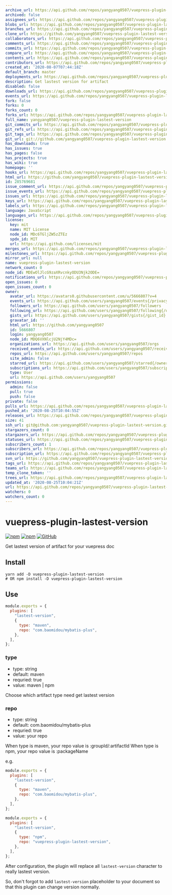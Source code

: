 ```yaml
---
archive_url: https://api.github.com/repos/yangyang0507/vuepress-plugin-lastest-version/{archive_format}{/ref}
archived: false
assignees_url: https://api.github.com/repos/yangyang0507/vuepress-plugin-lastest-version/assignees{/user}
blobs_url: https://api.github.com/repos/yangyang0507/vuepress-plugin-lastest-version/git/blobs{/sha}
branches_url: https://api.github.com/repos/yangyang0507/vuepress-plugin-lastest-version/branches{/branch}
clone_url: https://github.com/yangyang0507/vuepress-plugin-lastest-version.git
collaborators_url: https://api.github.com/repos/yangyang0507/vuepress-plugin-lastest-version/collaborators{/collaborator}
comments_url: https://api.github.com/repos/yangyang0507/vuepress-plugin-lastest-version/comments{/number}
commits_url: https://api.github.com/repos/yangyang0507/vuepress-plugin-lastest-version/commits{/sha}
compare_url: https://api.github.com/repos/yangyang0507/vuepress-plugin-lastest-version/compare/{base}...{head}
contents_url: https://api.github.com/repos/yangyang0507/vuepress-plugin-lastest-version/contents/{+path}
contributors_url: https://api.github.com/repos/yangyang0507/vuepress-plugin-lastest-version/contributors
created_at: '2020-08-07T07:44:18Z'
default_branch: master
deployments_url: https://api.github.com/repos/yangyang0507/vuepress-plugin-lastest-version/deployments
description: Get lastest version for artifact
disabled: false
downloads_url: https://api.github.com/repos/yangyang0507/vuepress-plugin-lastest-version/downloads
events_url: https://api.github.com/repos/yangyang0507/vuepress-plugin-lastest-version/events
fork: false
forks: 0
forks_count: 0
forks_url: https://api.github.com/repos/yangyang0507/vuepress-plugin-lastest-version/forks
full_name: yangyang0507/vuepress-plugin-lastest-version
git_commits_url: https://api.github.com/repos/yangyang0507/vuepress-plugin-lastest-version/git/commits{/sha}
git_refs_url: https://api.github.com/repos/yangyang0507/vuepress-plugin-lastest-version/git/refs{/sha}
git_tags_url: https://api.github.com/repos/yangyang0507/vuepress-plugin-lastest-version/git/tags{/sha}
git_url: git://github.com/yangyang0507/vuepress-plugin-lastest-version.git
has_downloads: true
has_issues: true
has_pages: false
has_projects: true
has_wiki: true
homepage: ''
hooks_url: https://api.github.com/repos/yangyang0507/vuepress-plugin-lastest-version/hooks
html_url: https://github.com/yangyang0507/vuepress-plugin-lastest-version
id: 285769681
issue_comment_url: https://api.github.com/repos/yangyang0507/vuepress-plugin-lastest-version/issues/comments{/number}
issue_events_url: https://api.github.com/repos/yangyang0507/vuepress-plugin-lastest-version/issues/events{/number}
issues_url: https://api.github.com/repos/yangyang0507/vuepress-plugin-lastest-version/issues{/number}
keys_url: https://api.github.com/repos/yangyang0507/vuepress-plugin-lastest-version/keys{/key_id}
labels_url: https://api.github.com/repos/yangyang0507/vuepress-plugin-lastest-version/labels{/name}
language: JavaScript
languages_url: https://api.github.com/repos/yangyang0507/vuepress-plugin-lastest-version/languages
license:
  key: mit
  name: MIT License
  node_id: MDc6TGljZW5zZTEz
  spdx_id: MIT
  url: https://api.github.com/licenses/mit
merges_url: https://api.github.com/repos/yangyang0507/vuepress-plugin-lastest-version/merges
milestones_url: https://api.github.com/repos/yangyang0507/vuepress-plugin-lastest-version/milestones{/number}
mirror_url: null
name: vuepress-plugin-lastest-version
network_count: 0
node_id: MDEwOlJlcG9zaXRvcnkyODU3Njk2ODE=
notifications_url: https://api.github.com/repos/yangyang0507/vuepress-plugin-lastest-version/notifications{?since,all,participating}
open_issues: 0
open_issues_count: 0
owner:
  avatar_url: https://avatars0.githubusercontent.com/u/5666807?v=4
  events_url: https://api.github.com/users/yangyang0507/events{/privacy}
  followers_url: https://api.github.com/users/yangyang0507/followers
  following_url: https://api.github.com/users/yangyang0507/following{/other_user}
  gists_url: https://api.github.com/users/yangyang0507/gists{/gist_id}
  gravatar_id: ''
  html_url: https://github.com/yangyang0507
  id: 5666807
  login: yangyang0507
  node_id: MDQ6VXNlcjU2NjY4MDc=
  organizations_url: https://api.github.com/users/yangyang0507/orgs
  received_events_url: https://api.github.com/users/yangyang0507/received_events
  repos_url: https://api.github.com/users/yangyang0507/repos
  site_admin: false
  starred_url: https://api.github.com/users/yangyang0507/starred{/owner}{/repo}
  subscriptions_url: https://api.github.com/users/yangyang0507/subscriptions
  type: User
  url: https://api.github.com/users/yangyang0507
permissions:
  admin: false
  pull: true
  push: false
private: false
pulls_url: https://api.github.com/repos/yangyang0507/vuepress-plugin-lastest-version/pulls{/number}
pushed_at: '2020-08-25T10:04:55Z'
releases_url: https://api.github.com/repos/yangyang0507/vuepress-plugin-lastest-version/releases{/id}
size: 41
ssh_url: git@github.com:yangyang0507/vuepress-plugin-lastest-version.git
stargazers_count: 0
stargazers_url: https://api.github.com/repos/yangyang0507/vuepress-plugin-lastest-version/stargazers
statuses_url: https://api.github.com/repos/yangyang0507/vuepress-plugin-lastest-version/statuses/{sha}
subscribers_count: 1
subscribers_url: https://api.github.com/repos/yangyang0507/vuepress-plugin-lastest-version/subscribers
subscription_url: https://api.github.com/repos/yangyang0507/vuepress-plugin-lastest-version/subscription
svn_url: https://github.com/yangyang0507/vuepress-plugin-lastest-version
tags_url: https://api.github.com/repos/yangyang0507/vuepress-plugin-lastest-version/tags
teams_url: https://api.github.com/repos/yangyang0507/vuepress-plugin-lastest-version/teams
temp_clone_token: ''
trees_url: https://api.github.com/repos/yangyang0507/vuepress-plugin-lastest-version/git/trees{/sha}
updated_at: '2020-08-25T10:04:21Z'
url: https://api.github.com/repos/yangyang0507/vuepress-plugin-lastest-version
watchers: 0
watchers_count: 0
---
```


# vuepress-plugin-lastest-version

[![npm](https://img.shields.io/npm/v/vuepress-plugin-lastest-version?style=flat-square)](https://www.npmjs.com/package/vuepress-plugin-lastest-version) [![npm](https://img.shields.io/npm/dm/vuepress-plugin-lastest-version?style=flat-square)](https://www.npmjs.com/package/vuepress-plugin-lastest-version) [![GitHub](https://img.shields.io/github/license/yangyang0507/vuepress-plugin-lastest-version?style=flat-square)](https://www.npmjs.com/package/vuepress-plugin-lastest-version)

Get lastest version of artifact for your vuepress doc

## Install

```shell
yarn add -D vuepress-plugin-lastest-version
# OR npm install -D vuepress-plugin-lastest-version
```

## Use

```javascript
module.exports = {
  plugins: [
    "lastest-version",
    {
      type: "maven",
      repo: "com.baomidou/mybatis-plus",
    },
  ],
};
```

### type

- type: string
- default: maven
- requried: true
- value: maven | npm

Choose which artifact type need get lastest version

### repo

- type: string
- default: com.baomidou/mybatis-plus
- requried: true
- value: your repo

When type is maven, your repo value is :groupId/:artifactId
When type is npm, your repo value is :packageName

e.g.

```javascript
module.exports = {
  plugins: [
    "lastest-version",
    {
      type: "maven",
      repo: "com.baomidou/mybatis-plus",
    },
  ],
};

module.exports = {
  plugins: [
    "lastest-version",
    {
      type: "npm",
      repo: "vuepress-plugin-lastest-version",
    },
  ],
};
```

After configuration, the plugin will replace all `lastest-version` character to really lastest version.

So, don't forgot to add `lastest-version` placeholder to your document so that this plugin can change version normally.
